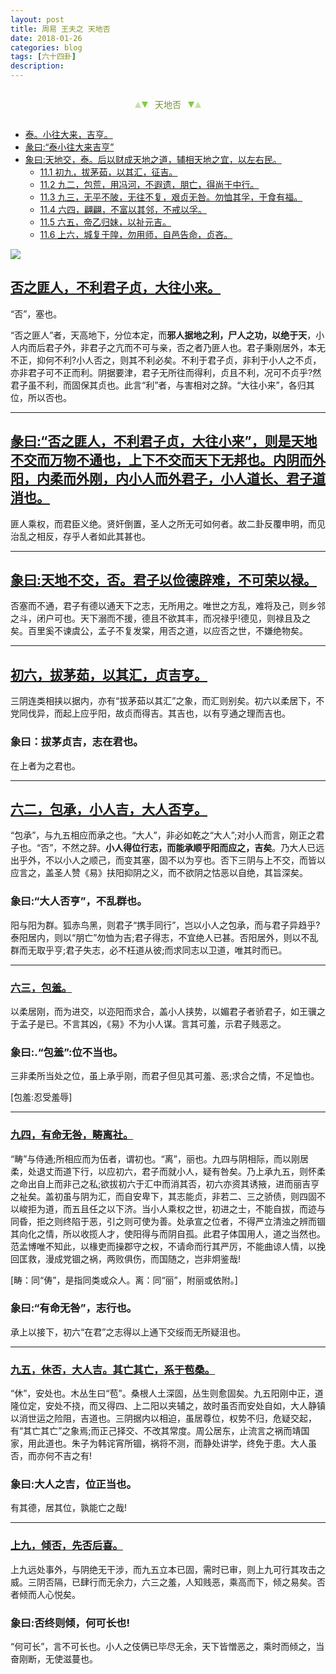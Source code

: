 ```yaml
---
layout: post
title: 周易 王夫之 天地否
date: 2018-01-26
categories: blog
tags: [六十四卦]
description: 
---
```


<span id = "jump"></span>


<section style="margin: 0px auto; text-align: center;">
    <section class="xhr" style="width: 0px; height: 0px; border-left: 5px solid transparent; border-right: 5px solid transparent; border-bottom: 10px solid rgb(135, 201, 67); display: inline-block; opacity: 0.5; border-top-color: rgb(135, 201, 67);"></section>
    <section class="xhr" style="width: 0px; height: 0px; border-left: 5px solid transparent; border-right: 5px solid transparent; border-top: 10px solid rgb(135, 201, 67); display: inline-block; margin-left: -3px; border-bottom-color: rgb(135, 201, 67);"></section>
    <section style="
margin-left: 0.5em;
display: inline-block;">
        <p>
            <span style="color: rgb(118, 146, 60);">天地否</span>
        </p>
    </section>
    <section class="xhr" style="margin-left: 0.5em; width: 0px; height: 0px; border-left: 5px solid transparent; border-right: 5px solid transparent; border-top: 10px solid rgb(135, 201, 67); display: inline-block; border-bottom-color: rgb(135, 201, 67);"></section>
    <section class="xhr" style="width: 0px; height: 0px; border-left: 5px solid transparent; border-right: 5px solid transparent; border-bottom: 10px solid rgb(135, 201, 67); display: inline-block; opacity: 0.5; margin-left: -3px; border-top-color: rgb(135, 201, 67);"></section>
</section>


- [泰。小往大来，吉亨。](#jump小往大来)
- [彖曰:“泰小往大来吉亨”](#jump泰小往大来吉亨)
- [象曰:天地交，泰。后以财成天地之道，辅相天地之宜，以左右民。](#jump天地交)
  - [11.1 初九，拔茅茹，以其汇，征吉。](#jump拔茅茹)
  - [11.2 九二，包荒，用冯河，不遐遗，朋亡，得尚于中行。](#jump用冯河)
  - [11.3 九三，无平不陂，无往不复，艰贞无咎。勿恤其孚，于食有福。](#jump无平不陂)
  - [11.4 六四，翩翩，不富以其邻，不戒以孚。](#jump翩翩)
  - [11.5 六五，帝乙归妹，以祉元吉。](#jump帝乙归妹)
  - [11.6 上六，城复于隍，勿用师，自邑告命，贞吝。](#jump城复于隍)


![](http://www.guoyi360.com/uploads/allimg/130418/1-13041PZ42IB.jpg)


<span id = "jump否之匪人"></span>
## [否之匪人，不利君子贞，大往小来。](#jump)
“否”，塞也。


“否之匪人”者，天高地下，分位本定，而**邪人据地之利，尸人之功，以绝于天**，小人内而后君子外，非君子之亢而不可与亲，否之者乃匪人也。君子秉刚居外，本无不正，抑何不利?小人否之，则其不利必矣。不利于君子贞，非利于小人之不贞，亦非君子可不正而利。阴据要津，君子无所往而得利，贞且不利，况可不贞乎?然君子虽不利，而固保其贞也。此言“利”者，与害相对之辞。“大往小来”，各归其位，所以否也。

----

<span id = "jump不利君子贞"></span>
## [彖曰:“否之匪人，不利君子贞，大往小来”，则是天地不交而万物不通也，上下不交而天下无邦也。内阴而外阳，内柔而外刚，内小人而外君子，小人道长、君子道消也。](#jump)
匪人乘权，而君臣义绝。贤奸倒置，圣人之所无可如何者。故二卦反覆申明，而见治乱之相反，存乎人者如此其甚也。

----

<span id = "jump天地不交"></span>
## [象曰:天地不交，否。君子以俭德辟难，不可荣以禄。](#jump)
否塞而不通，君子有德以通天下之志，无所用之。唯世之方乱，难将及己，则乡邻之斗，闭户可也。天下溺而不援，德且不欲其丰，而况禄乎!德见，则禄且及之矣。百里奚不谏虞公，孟子不复发棠，用否之道，以应否之世，不嫌绝物矣。


----

<span id = "jump以其汇"></span>
## [初六，拔茅茹，以其汇，贞吉亨。](#jump)
三阴连类相挟以据内，亦有“拔茅茹以其汇”之象，而汇则别矣。初六以柔居下，不党同伐异，而起上应乎阳，故贞而得吉。其吉也，以有亨通之理而吉也。

### 象曰：拔茅贞吉，志在君也。
在上者为之君也。

----

<span id = "jump包承"></span>
## [六二，包承，小人吉，大人否亨。](#jump)
“包承”，与九五相应而承之也。“大人”，非必如乾之“大人”;对小人而言，刚正之君子也。“否”，不然之辞。**小人得位行志，而能承顺乎阳而应之，吉矣**。乃大人已远出乎外，不以小人之顺己，而变其塞，固不以为亨也。否下三阴与上不交，而皆以应言之，盖圣人赞《易》扶阳抑阴之义，而不欲阴之怙恶以自绝，其旨深矣。

### 象曰:“大人否亨”，不乱群也。
阳与阳为群。狐赤鸟黑，则君子“携手同行”，岂以小人之包承，而与君子异趋乎?泰阳居内，则以“朋亡”勿恤为吉;君子得志，不宜绝人已甚。否阳居外，则以不乱群而无取乎亨;君子失志，必不枉道从彼;而求同志以卫道，唯其时而已。

----

<span id = "jump包羞"></span>
### [六三，包羞。](#jump)
以柔居刚，而为进交，以迩阳而求合，盖小人挟势，以媚君子者骄君子，如王骥之于孟子是已。不言其凶，《易》不为小人谋。言其可羞，示君子贱恶之。

### 象曰:.“包羞”:位不当也。
三非柔所当处之位，虽上承乎刚，而君子但见其可羞、恶;求合之情，不足恤也。


[包羞:忍受羞辱]

----

<span id = "jump有命无咎"></span>
### [九四，有命无咎，畴离社。](#jump)
“畴”与侍通;所相应而为伍者，谓初也。“离”，丽也。九四与阴相际，而以刚居柔，处退丈而道下行，以应初六，君子而就小人，疑有咎矣。乃上承九五，则怀柔之命出自上而非己之私;欲拔初六于汇中而消其否，初六亦资其诱掖，进而丽吉亨之祉矣。盖初虽与阴为汇，而自安卑下，其志能贞，非若二、三之骄债，则四固不以峻拒为道，而五且任之以下济。当小人乘权之世，初进之士，不能自拔，而迹与同昏，拒之则终陷于恶，引之则可使为善。处承宣之位者，不得严立清浊之辨而锢其向化之情，所以收揽人才，使阳得与而阴自孤。此君子体国用人，道之当然也。范孟博唯不知此，以椽吏而操郡守之权，不请命而行其严厉，不能曲谅人情，以挽回匡救，漫成党锢之祸，两败俱伤，而国随之，岂非炯鉴哉!


[畴：同“俦”，是指同类或众人。离：同“丽”，附丽或依附。]

### 象曰:“有命无咎”，志行也。
承上以接下，初六“在君”之志得以上通下交绥而无所疑沮也。

----

<span id = "jump休否"></span>
### [九五，休否，大人吉。其亡其亡，系于苞桑。](#jump)   
“休”，安处也。木丛生曰“苞”。桑根人土深固，丛生则愈固矣。九五阳刚中正，道隆位定，安处不挠，而又得四、上二阳以夹辅之，故时虽否而安处自如，大人静镇以消世运之险阻，吉道也。三阴据内以相迫，虽居尊位，权势不归，危疑交起，有“其亡其亡”之象焉;而正己择交、不改其常度。周公居东，止流言之祸而靖国家，用此道也。朱子为韩诧宵所锢，祸将不测，而静处讲学，终免于患。大人虽否，而亦何不吉之有!

### 象曰:大人之吉，位正当也。
有其德，居其位，孰能亡之哉!

----

<span id = "jump倾否"></span>
### [上九，倾否，先否后喜。](#jump)   
上九远处事外，与阴绝无干涉，而九五立本已固，需时已审，则上九可行其攻击之威。三阴否隔，已肆行而无余力，六三之羞，人知贱恶，乘高而下，倾之易矣。否者倾而人心悦矣。

### 象曰:否终则倾，何可长也!
“何可长”，言不可长也。小人之伎俩已毕尽无余，天下皆憎恶之，乘时而倾之，当奋刚断，无使滋蔓也。





















